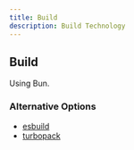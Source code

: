 ```yaml
---
title: Build
description: Build Technology
---
```


## Build
Using Bun.

### Alternative Options
* [esbuild](https://github.com/evanw/esbuild/issues/3115)
* [turbopack](https://blog.bitsrc.io/turbopack-is-vercels-newest-toy-better-than-vite-32abcf95ee43)